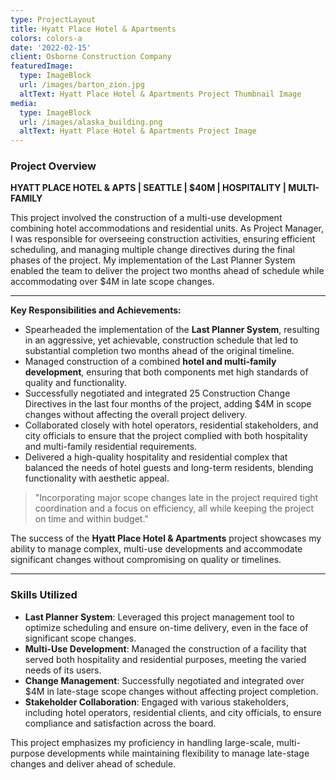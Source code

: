 ```yaml
---
type: ProjectLayout
title: Hyatt Place Hotel & Apartments
colors: colors-a
date: '2022-02-15'
client: Osborne Construction Company
featuredImage:
  type: ImageBlock
  url: /images/barton_zion.jpg
  altText: Hyatt Place Hotel & Apartments Project Thumbnail Image
media:
  type: ImageBlock
  url: /images/alaska_building.png
  altText: Hyatt Place Hotel & Apartments Project Image
---
```


### Project Overview

**HYATT PLACE HOTEL & APTS | SEATTLE | $40M | HOSPITALITY | MULTI-FAMILY**

This project involved the construction of a multi-use development combining hotel accommodations and residential units. As Project Manager, I was responsible for overseeing construction activities, ensuring efficient scheduling, and managing multiple change directives during the final phases of the project. My implementation of the Last Planner System enabled the team to deliver the project two months ahead of schedule while accommodating over $4M in late scope changes.

---

**Key Responsibilities and Achievements:**

- Spearheaded the implementation of the **Last Planner System**, resulting in an aggressive, yet achievable, construction schedule that led to substantial completion two months ahead of the original timeline.
- Managed construction of a combined **hotel and multi-family development**, ensuring that both components met high standards of quality and functionality.
- Successfully negotiated and integrated 25 Construction Change Directives in the last four months of the project, adding $4M in scope changes without affecting the overall project delivery.
- Collaborated closely with hotel operators, residential stakeholders, and city officials to ensure that the project complied with both hospitality and multi-family residential requirements.
- Delivered a high-quality hospitality and residential complex that balanced the needs of hotel guests and long-term residents, blending functionality with aesthetic appeal.

> "Incorporating major scope changes late in the project required tight coordination and a focus on efficiency, all while keeping the project on time and within budget."

The success of the **Hyatt Place Hotel & Apartments** project showcases my ability to manage complex, multi-use developments and accommodate significant changes without compromising on quality or timelines.

---

### Skills Utilized

- **Last Planner System**: Leveraged this project management tool to optimize scheduling and ensure on-time delivery, even in the face of significant scope changes.
- **Multi-Use Development**: Managed the construction of a facility that served both hospitality and residential purposes, meeting the varied needs of its users.
- **Change Management**: Successfully negotiated and integrated over $4M in late-stage scope changes without affecting project completion.
- **Stakeholder Collaboration**: Engaged with various stakeholders, including hotel operators, residential clients, and city officials, to ensure compliance and satisfaction across the board.

This project emphasizes my proficiency in handling large-scale, multi-purpose developments while maintaining flexibility to manage late-stage changes and deliver ahead of schedule.